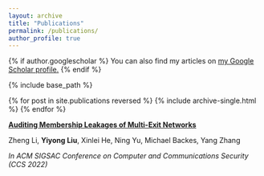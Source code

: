 ```yaml
---
layout: archive
title: "Publications"
permalink: /publications/
author_profile: true
---
```


{% if author.googlescholar %}
  You can also find my articles on <u><a href="{{author.googlescholar}}">my Google Scholar profile</a>.</u>
{% endif %}

{% include base_path %}

{% for post in site.publications reversed %}
  {% include archive-single.html %}
{% endfor %}


**[Auditing Membership Leakages of Multi-Exit Networks](https://arxiv.org/abs/2208.11180)**

Zheng Li, **Yiyong Liu**, Xinlei He, Ning Yu, Michael Backes, Yang Zhang

*In ACM SIGSAC Conference on Computer and Communications Security (CCS 2022)*

&nbsp; 
